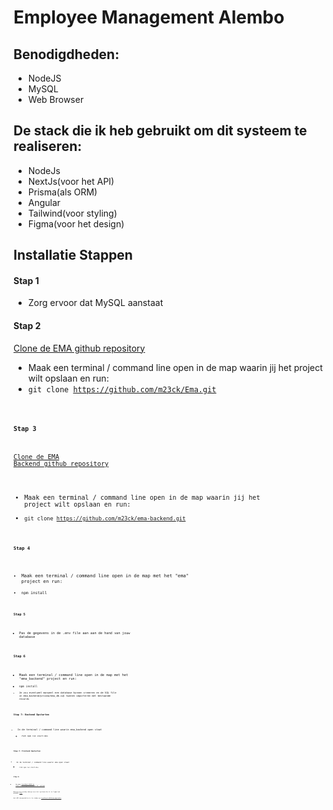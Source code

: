 # Employee Management Alembo

## Benodigdheden:
- NodeJS
- MySQL
- Web Browser

## De stack die ik heb gebruikt om dit systeem te realiseren:
- NodeJs
- NextJs(voor het API)
- Prisma(als ORM)
- Angular
- Tailwind(voor styling)
- Figma(voor het design)


## Installatie Stappen
#### Stap 1
- Zorg ervoor dat MySQL aanstaat

#### Stap 2
[Clone de EMA github repository]('https://github.com/m23ck/Ema')
- Maak een terminal / command line open in de map waarin jij het project wilt opslaan en run:
- <code>git clone https://github.com/m23ck/Ema.git<code>

#### Stap 3
[Clone de EMA Backend github repository]('https://github.com/m23ck/ema-backend')
- Maak een terminal / command line open in de map waarin jij het project wilt opslaan en run:
- <code>git clone https://github.com/m23ck/ema-backend.git<code>

#### Stap 4
- Maak een terminal / command line open in de map met het "ema" project en run:
- <code>npm install<code>

#### Stap 5
- Pas de gegevens in de .env file aan aan de hand van jouw database

#### Stap 6
- Maak een terminal / command line open in de map met het "ema_backend" project en run:
- <code>npm install<code>
- Je zou eventueel manueel een database kunnen creeeren en de SQL file in ema_backend/prisma/ema_db.sql kunnen importeren met bestaande records


#### Stap 7: Backend Opstarten
- In de terminal / command line waarin ema_backend open staat
  - run <code>npm run start:dev<code>

#### Stap 7: Frontend Opstarten
- In de terminal / command line waarin ema open staat
  - run <code>npm run start:dev<code>

### Stap 8:
- Ga naar [localhost:4200 en start met het gebruiken van het systeem]('http://127.0.0.1:4200')

Bekijk mijn mockup design voor het systeem die ik in figma heb gemaakt [hier]('https://www.figma.com/file/7Ev9XaKSCu5fdPkUmQg1Ex/ema?node-id=6%3A7')

Het API documentatie is te vinden op [localhost:4423/documentatie]('http://127.0.0.1:4423/documentatie')